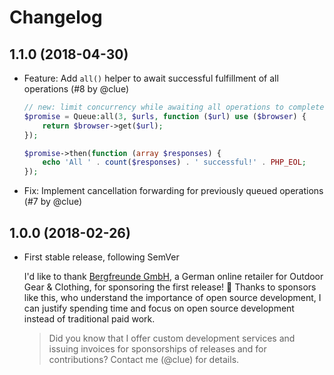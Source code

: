 # Changelog

## 1.1.0 (2018-04-30)

*   Feature: Add `all()` helper to await successful fulfillment of all operations
    (#8 by @clue)

    ```php
    // new: limit concurrency while awaiting all operations to complete
    $promise = Queue:all(3, $urls, function ($url) use ($browser) {
        return $browser->get($url);
    });

    $promise->then(function (array $responses) {
        echo 'All ' . count($responses) . ' successful!' . PHP_EOL;
    });
    ```

*   Fix: Implement cancellation forwarding for previously queued operations
    (#7 by @clue)

## 1.0.0 (2018-02-26)

*   First stable release, following SemVer

    I'd like to thank [Bergfreunde GmbH](https://www.bergfreunde.de/), a German
    online retailer for Outdoor Gear & Clothing, for sponsoring the first release! 🎉
    Thanks to sponsors like this, who understand the importance of open source
    development, I can justify spending time and focus on open source development
    instead of traditional paid work.

    > Did you know that I offer custom development services and issuing invoices for
      sponsorships of releases and for contributions? Contact me (@clue) for details.
